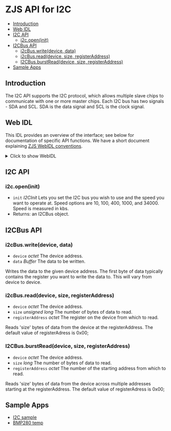 ZJS API for I2C
===============

* [Introduction](#introduction)
* [Web IDL](#web-idl)
* [I2C API](#i2c-api)
  * [i2c.open(init)](#i2copeninit)
* [I2CBus API](#i2cbus-api)
  * [i2cBus.write(device, data)](#i2cbuswritedevice-data)
  * [i2cBus.read(device, size, registerAddress)](#i2cbusreaddevice-size-registeraddress)
  * [I2CBus.burstRead(device, size, registerAddress)](#i2cbusburstreaddevice-size-registeraddress)
* [Sample Apps](#sample-apps)

Introduction
------------
The I2C API supports the I2C protocol, which allows multiple slave chips to
communicate with one or more master chips.  Each I2C bus has two signals - SDA
and SCL. SDA is the data signal and SCL is the clock signal.

Web IDL
-------
This IDL provides an overview of the interface; see below for
documentation of specific API functions.  We have a short document
explaining [ZJS WebIDL conventions](Notes_on_WebIDL.md).

<details>
<summary>Click to show WebIDL</summary>
<pre>
// require returns a I2C object
// var i2c = require('i2c');
[ReturnFromRequire]
interface I2C {
    I2CBus open(I2CInit init);
};<p>dictionary I2CInit {
    octet bus;
    I2CBusSpeed speed;
};

[ExternalInterface=(Buffer)]
interface I2CBus {
    // has all the properties of I2CInit as read-only attributes
    void write(octet device, Buffer data);
    void read(octet device, unsigned long size, octet registerAddress);
    void burstRead(octet device, unsigned long size, octet registerAddress);
};<p>typedef long I2CBusSpeed;
</pre>
</details>

I2C API
-------
### i2c.open(init)
* `init` *I2CInit* Lets you set the I2C bus you wish to use and the speed you
want to operate at. Speed options are 10, 100, 400, 1000, and 34000. Speed is
measured in kbs.
* Returns: an I2CBus object.

I2CBus API
----------
### i2cBus.write(device, data)
* `device` *octet* The device address.
* `data` *Buffer* The data to be written.

Writes the data to the given device address. The first byte of data typically
contains the register you want to write the data to.  This will vary from device
to device.

### i2cBus.read(device, size, registerAddress)
* `device` *octet* The device address.
* `size` *unsigned long* The number of bytes of data to read.
* `registerAddress` *octet* The register on the device from which to read.

Reads 'size' bytes of data from the device at the registerAddress. The default
value of registerAdress is 0x00;

### I2CBus.burstRead(device, size, registerAddress)
* `device` *octet* The device address.
* `size` *long* The number of bytes of data to read.
* `registerAddress` *octet* The number of the starting address from which to read.

Reads 'size' bytes of data from the device across multiple addresses starting
at the registerAddress. The default value of registerAdress is 0x00;

Sample Apps
-----------
* [I2C sample](../samples/I2C.js)
* [BMP280 temp](../samples/I2CBMP280.js)
